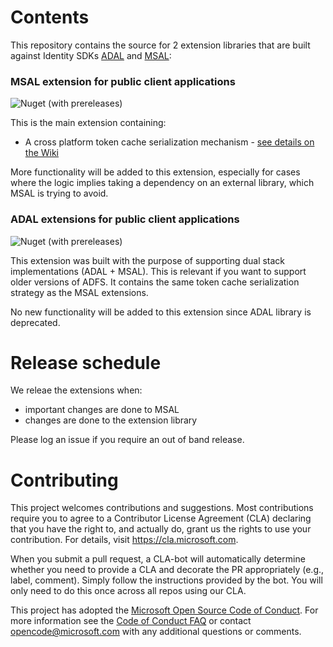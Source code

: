 # Contents

This repository contains the source for 2 extension libraries that are built against Identity SDKs [ADAL](https://github.com/AzureAD/azure-activedirectory-library-for-dotnet) and [MSAL](https://github.com/AzureAD/microsoft-authentication-library-for-dotnet): 

### MSAL extension for public client applications

![Nuget (with prereleases)](https://img.shields.io/nuget/vpre/Microsoft.Identity.Client.Extensions.Msal?logo=nuget&logoColor=blue)

This is the main extension containing: 

- A cross platform token cache serialization mechanism - [see details on the Wiki](https://github.com/AzureAD/microsoft-authentication-extensions-for-dotnet/wiki/Cross-platform-Token-Cache)


More functionality will be added to this extension, especially for cases where the logic implies taking a dependency on an external library, which MSAL is trying to avoid. 

### ADAL extensions for public client applications

![Nuget (with prereleases)](https://img.shields.io/nuget/vpre/Microsoft.Identity.Client.Extensions.Adal?logo=nuget&logoColor=blue)

This extension was built with the purpose of supporting dual stack implementations (ADAL + MSAL). This is relevant if you want to support older versions of ADFS. It contains the same token cache serialization strategy as the MSAL extensions.

No new functionality will be added to this extension since ADAL library is deprecated.

# Release schedule

We releae the extensions when: 

- important changes are done to MSAL
- changes are done to the extension library

Please log an issue if you require an out of band release.

# Contributing

This project welcomes contributions and suggestions.  Most contributions require you to agree to a
Contributor License Agreement (CLA) declaring that you have the right to, and actually do, grant us
the rights to use your contribution. For details, visit https://cla.microsoft.com.

When you submit a pull request, a CLA-bot will automatically determine whether you need to provide
a CLA and decorate the PR appropriately (e.g., label, comment). Simply follow the instructions
provided by the bot. You will only need to do this once across all repos using our CLA.

This project has adopted the [Microsoft Open Source Code of Conduct](https://opensource.microsoft.com/codeofconduct/).
For more information see the [Code of Conduct FAQ](https://opensource.microsoft.com/codeofconduct/faq/) or
contact [opencode@microsoft.com](mailto:opencode@microsoft.com) with any additional questions or comments.


